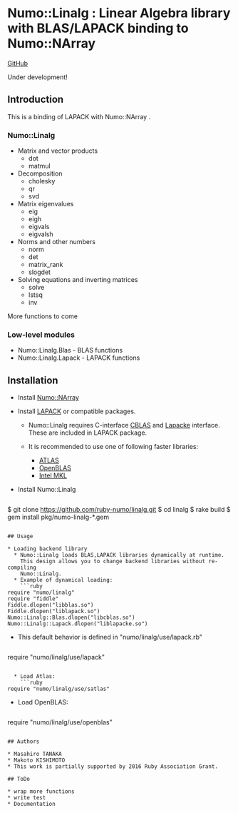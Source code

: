 # Numo::Linalg : Linear Algebra library with BLAS/LAPACK binding to Numo::NArray

[GitHub](https://github.com/ruby-numo/linalg)

Under development!

## Introduction

This is a binding of LAPACK with Numo::NArray .

### Numo::Linalg

* Matrix and vector products
  * dot
  * matmul
* Decomposition
  * cholesky
  * qr
  * svd
* Matrix eigenvalues
  * eig
  * eigh
  * eigvals
  * eigvalsh
* Norms and other numbers
  * norm
  * det
  * matrix_rank
  * slogdet
* Solving equations and inverting matrices
  * solve
  * lstsq
  * inv

More functions to come

### Low-level modules

* Numo::Linalg.Blas - BLAS functions
* Numo::Linalg.Lapack - LAPACK functions

## Installation

* Install [Numo::NArray](https://github.com/ruby-numo/narray)

* Install [LAPACK](http://www.netlib.org/lapack/) or compatible packages.

  * Numo::Linalg requires C-interface
    [CBLAS](http://www.netlib.org/blas/#_cblas) and
    [Lapacke](http://www.netlib.org/lapack/lapacke.html) interface.
    These are included in LAPACK package.

  * It is recommended to use one of following faster libraries:
    * [ATLAS](https://sourceforge.net/projects/math-atlas/)
    * [OpenBLAS](http://www.openblas.net/)
    * [Intel MKL](https://software.intel.com/intel-mkl)

* Install Numo::Linalg
  ```shell
$ git clone https://github.com/ruby-numo/linalg.git
$ cd linalg
$ rake build
$ gem install pkg/numo-linalg-*.gem
```

## Usage

* Loading backend library
  * Numo::Linalg loads BLAS,LAPACK libraries dynamically at runtime.
    This design allows you to change backend libraries without re-compiling
    Numo::Linalg.
  * Example of dynamical loading:
    ```ruby
require "numo/linalg"
require "fiddle"
Fiddle.dlopen("libblas.so")
Fiddle.dlopen("liblapack.so")
Numo::Linalg::Blas.dlopen("libcblas.so")
Numo::Linalg::Lapack.dlopen("liblapacke.so")
```
  * This default behavior is defined in "numo/linalg/use/lapack.rb"
    ```ruby
require "numo/linalg/use/lapack"
```

  * Load Atlas:
    ```ruby
require "numo/linalg/use/satlas"
```

  * Load OpenBLAS:
    ```ruby
require "numo/linalg/use/openblas"
```

## Authors

* Masahiro TANAKA
* Makoto KISHIMOTO
* This work is partially supported by 2016 Ruby Association Grant.

## ToDo

* wrap more functions
* write test
* Documentation
